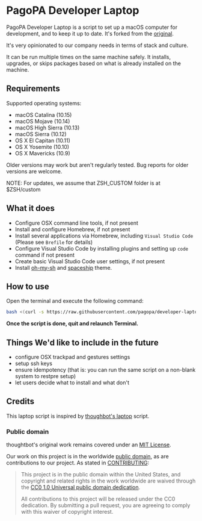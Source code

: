 PagoPA Developer Laptop
======
PagoPA Developer Laptop is a script to set up a macOS computer for development, and to keep
it up to date. It's forked from the [original](https://github.com/thoughtbot/laptop).

It's very opinionated to our company needs in terms of stack and culture.

It can be run multiple times on the same machine safely. It installs,
upgrades, or skips packages based on what is already installed on the machine.


Requirements
------------

Supported operating systems:

* macOS Catalina (10.15)
* macOS Mojave (10.14)
* macOS High Sierra (10.13)
* macOS Sierra (10.12)
* OS X El Capitan (10.11)
* OS X Yosemite (10.10)
* OS X Mavericks (10.9)

Older versions may work but aren't regularly tested. Bug reports for older
versions are welcome.

NOTE: For updates, we assume that ZSH_CUSTOM folder is at $ZSH/custom

What it does
-------

* Configure OSX command line tools, if not present
* Install and configure Homebrew, if not present
* Install several applications via Homebrew, including `Visual Studio Code` (Please see `Brefile` for details)
* Configure Visual Studio Code by installing plugins and setting up `code` command if not present
* Create basic Visual Studio Code user settings, if not present
* Install [oh-my-sh](https://github.com/ohmyzsh/ohmyzsh) and [spaceship](https://github.com/denysdovhan/spaceship-prompt) theme.

How to use
-------

Open the terminal and execute the following command:

```sh
bash <(curl -s https://raw.githubusercontent.com/pagopa/developer-laptop/master/laptop)
```

**Once the script is done, quit and relaunch Terminal.**

Things We'd like to include in the future
-------
* configure OSX trackpad and gestures settings
* setup ssh keys 
* ensure idempotency (that is: you can run the same script on a non-blank system to restpre setup)
* let users decide what to install and what don't


Credits
-------

This laptop script is inspired by
[thoughbot's laptop](https://github.com/thoughtbot/laptop) script.

### Public domain

thoughtbot's original work remains covered under an [MIT License](https://github.com/thoughtbot/laptop/blob/c997c4fb5a986b22d6c53214d8f219600a4561ee/LICENSE).

Our work on this project is in the worldwide [public domain](LICENSE.md), as are contributions to our project. As stated in [CONTRIBUTING](CONTRIBUTING.md):

> This project is in the public domain within the United States, and copyright and related rights in the work worldwide are waived through the [CC0 1.0 Universal public domain dedication](https://creativecommons.org/publicdomain/zero/1.0/).
>
> All contributions to this project will be released under the CC0 dedication. By submitting a pull request, you are agreeing to comply with this waiver of copyright interest.
